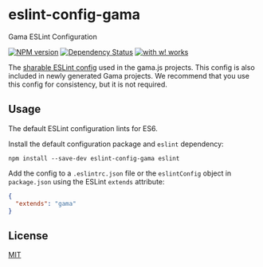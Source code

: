 # eslint-config-gama
Gama ESLint Configuration

[![NPM version][npm-image]][npm-url]
[![Dependency Status][daviddm-image]][daviddm-url]
[![with w! works][webfatorial-image]][webfatorial-url]

The [sharable ESLint config](http://eslint.org/docs/developer-guide/shareable-configs.html) used in the gama.js projects. This config is also included in newly generated Gama projects. We recommend that you use this config for consistency, but it is not required.

## Usage

The default ESLint configuration lints for ES6.

Install the default configuration package and `eslint` dependency:

```
npm install --save-dev eslint-config-gama eslint
```

Add the config to a `.eslintrc.json` file or the `eslintConfig` object in `package.json` using the ESLint `extends` attribute:

```json
{
  "extends": "gama"
}
```

## License
[MIT](https://github.com/webfatorial/eslint-config-gama/blob/master/LICENSE)

[npm-image]: https://img.shields.io/npm/v/eslint-config-gama.svg
[npm-url]: https://npmjs.org/package/eslint-config-gama
[daviddm-image]: http://img.shields.io/david/webfatorial/eslint-config-gama.svg
[daviddm-url]: https://david-dm.org/webfatorial/eslint-config-gama
[webfatorial-image]: https://img.shields.io/badge/with%20w!-works-157bac.svg
[webfatorial-url]: http://webfatorial.works